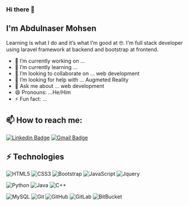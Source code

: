 ### Hi there 👋
## I'm Abdulnaser Mohsen
Learning is what I do and it’s what I’m good at 🤓.
I'm full stack developer using laravel framework at backend and bootstrap at frontend.

- 🔭 I’m currently working on ...
- 🌱 I’m currently learning ...
- 👯 I’m looking to collaborate on ... web development
- 🤔 I’m looking for help with ... Augmeted Reality
- 💬 Ask me about ... web development
- 😄 Pronouns: ...He/Him
- ⚡ Fun fact: ...

## 📫 How to reach me:
[![Linkedin Badge](https://img.shields.io/badge/-LinkedIn-blue?style=flat-square&logo=Linkedin&logoColor=white&link=https://www.linkedin.com/in/abdulnaser-mohsen-7233a5103/)](https://www.linkedin.com/in/abdulnaser-mohsen-7233a5103/)
[![Gmail Badge](https://img.shields.io/badge/-naserahmed1995@gmail.com-c14438?style=flat-square&logo=Gmail&logoColor=white&link=mailto:naserahmed1995@gmail.com)](mailto:naserahmed1995@gmail.com)
## ⚡ Technologies
![HTML5](https://img.shields.io/badge/-HTML5-E34F26?style=flat-square&logo=html5&logoColor=white)
![CSS3](https://img.shields.io/badge/-CSS3-1572B6?style=flat-square&logo=css3)
![Bootstrap](https://img.shields.io/badge/-Bootstrap-563D7C?style=flat-square&logo=bootstrap)
![JavaScript](https://img.shields.io/badge/-JavaScript-black?style=flat-square&logo=javascript)
![Jquery](https://img.shields.io/badge/-Jquery-black?style=flat-square&logo=Jquery)

![Python](https://img.shields.io/badge/-Python-black?style=flat-square&logo=Python)
![Java](https://img.shields.io/badge/-java-E34A86?style=flat-square&logo=java)
![C++](https://img.shields.io/badge/-C++-00599C?style=flat-square&logo=c)



![MySQL](https://img.shields.io/badge/-MySQL-black?style=flat-square&logo=mysql)
![Git](https://img.shields.io/badge/-Git-black?style=flat-square&logo=git)
![GitHub](https://img.shields.io/badge/-GitHub-181717?style=flat-square&logo=github)
![GitLab](https://img.shields.io/badge/-GitLab-FCA121?style=flat-square&logo=gitlab)
![BitBucket](https://img.shields.io/badge/-BitBucket-darkblue?style=flat-square&logo=bitbucket)


